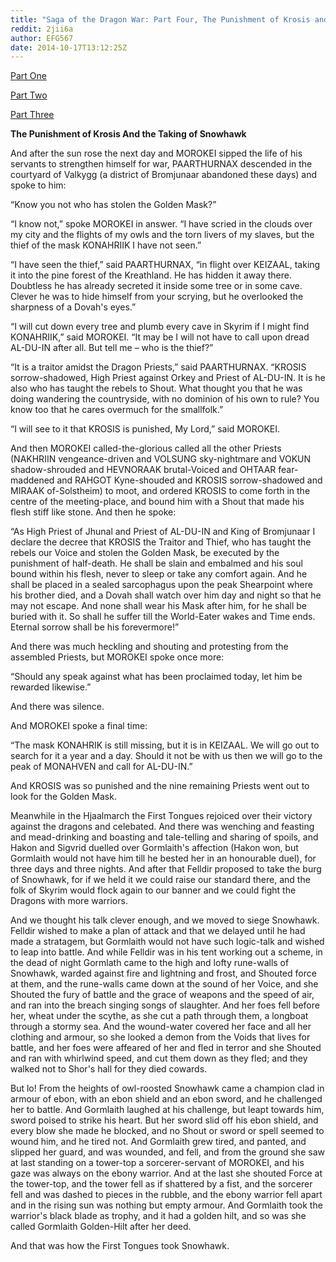 ```yaml
---
title: "Saga of the Dragon War: Part Four, The Punishment of Krosis and the Taking of Snowhawk"
reddit: 2jii6a
author: EFG567
date: 2014-10-17T13:12:25Z
---
```


[Part One](http://www.reddit.com/r/teslore/comments/2i364d/saga_of_the_dragon_war_part_one_skyrim_in_those/)

[Part Two](http://www.reddit.com/r/teslore/comments/2i3tl2/saga_of_the_dragon_war_part_two_of_the_first/)

[Part Three](http://www.reddit.com/r/teslore/comments/2j0utr/saga_of_the_dragon_war_part_three_the_fight_in/)

**The Punishment of Krosis And the Taking of Snowhawk**

And after the sun rose the next day and MOROKEI sipped the life of his servants to strengthen himself for war, PAARTHURNAX descended in the courtyard of Valkygg (a district of Bromjunaar abandoned these days) and spoke to him:

“Know you not who has stolen the Golden Mask?”

“I know not,” spoke MOROKEI in answer. “I have scried in the clouds over my city and the flights of my owls and the torn livers of my slaves, but the thief of the mask KONAHRIIK I have not seen.”

“I have seen the thief,” said PAARTHURNAX, “in flight over KEIZAAL, taking it into the pine forest of the Kreathland. He has hidden it away there. Doubtless he has already secreted it inside some tree or in some cave. Clever he was to hide himself from your scrying, but he overlooked the sharpness of a Dovah's eyes.”

“I will cut down every tree and plumb every cave in Skyrim if I might find KONAHRIIK,” said MOROKEI. “It may be I will not have to call upon dread AL-DU-IN after all. But tell me – who is the thief?”

“It is a traitor amidst the Dragon Priests,” said PAARTHURNAX. “KROSIS sorrow-shadowed, High Priest against Orkey and Priest of AL-DU-IN. It is he also who has taught the rebels to Shout. What thought you that he was doing wandering the countryside, with no dominion of his own to rule? You know too that he cares overmuch for the smallfolk.”

“I will see to it that KROSIS is punished, My Lord,” said MOROKEI.

And then MOROKEI called-the-glorious called all the other Priests (NAKHRIIN vengeance-driven and VOLSUNG sky-nightmare and VOKUN shadow-shrouded and HEVNORAAK brutal-Voiced and OHTAAR fear-maddened and RAHGOT Kyne-shouded and KROSIS sorrow-shadowed and MIRAAK of-Solstheim) to moot, and ordered KROSIS to come forth in the centre of the meeting-place, and bound him with a Shout that made his flesh stiff like stone. And then he spoke:

“As High Priest of Jhunal and Priest of AL-DU-IN and King of Bromjunaar I declare the decree that KROSIS the Traitor and Thief, who has taught the rebels our Voice and stolen the Golden Mask, be executed by the punishment of half-death. He shall be slain and embalmed and his soul bound within his flesh, never to sleep or take any comfort again. And he shall be placed in a sealed sarcophagus upon the peak Shearpoint where his brother died, and a Dovah shall watch over him day and night so that he may not escape. And none shall wear his Mask after him, for he shall be buried with it. So shall he suffer till the World-Eater wakes and Time ends. Eternal sorrow shall be his forevermore!”

And there was much heckling and shouting and protesting from the assembled Priests, but MOROKEI spoke once more:

“Should any speak against what has been proclaimed today, let him be rewarded likewise.”

And there was silence.

And MOROKEI spoke a final time:

“The mask KONAHRIK is still missing, but it is in KEIZAAL. We will go out to search for it a year and a day. Should it not be with us then we will go to the peak of MONAHVEN and call for AL-DU-IN.”

And KROSIS was so punished and the nine remaining Priests went out to look for the Golden Mask.

Meanwhile in the Hjaalmarch the First Tongues rejoiced over their victory against the dragons and celebated. And there was wenching and feasting and mead-drinking and boasting and tale-telling and sharing of spoils, and Hakon and Sigvrid duelled over Gormlaith's affection (Hakon won, but Gormlaith would not have him till he bested her in an honourable duel), for three days and three nights. And after that Felldir proposed to take the burg of Snowhawk, for if we held it we could raise our standard there, and the folk of Skyrim would flock again to our banner and we could fight the Dragons with more warriors.

And we thought his talk clever enough, and we moved to siege Snowhawk. Felldir wished to make a plan of attack and that we delayed until he had made a stratagem, but Gormlaith would not have such logic-talk and wished to leap into battle. And while Felldir was in his tent working out a scheme, in the dead of night Gormlath came to the high and lofty rune-walls of Snowhawk, warded against fire and lightning and frost, and Shouted force at them, and the rune-walls came down at the sound of her Voice, and she Shouted the fury of battle and the grace of weapons and the speed of air, and ran into the breach singing songs of slaughter. And her foes fell before her, wheat under the scythe, as she cut a path through them, a longboat through a stormy sea. And the wound-water covered her face and all her clothing and armour, so she looked a demon from the Voids that lives for battle, and her foes were affeared of her and fled in terror and she Shouted and ran with whirlwind speed, and cut them down as they fled; and they walked not to Shor's hall for they died cowards.

But lo! From the heights of owl-roosted Snowhawk came a champion clad in armour of ebon, with an ebon shield and an ebon sword, and he challenged her to battle. And Gormlaith laughed at his challenge, but leapt towards him, sword poised to strike his heart. But her sword slid off his ebon shield, and every blow she made he blocked, and no Shout or sword or spell seemed to wound him, and he tired not. And Gormlaith grew tired, and panted, and slipped her guard, and was wounded, and fell, and from the ground she saw at last standing on a tower-top a sorcerer-servant of MOROKEI, and his gaze was always on the ebony warrior. And at the last she shouted Force at the tower-top, and the tower fell as if shattered by a fist, and the sorcerer fell and was dashed to pieces in the rubble, and the ebony warrior fell apart and in the rising sun was nothing but empty armour. And Gormlaith took the warrior's black blade as trophy, and it had a golden hilt, and so was she called Gormlaith Golden-Hilt after her deed.

And that was how the First Tongues took Snowhawk.
